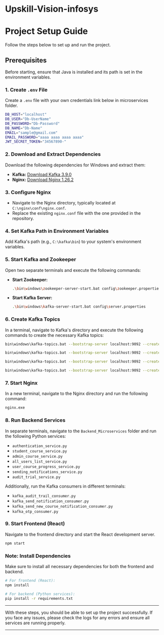 # Upskill-Vision-infosys
# Project Setup Guide

Follow the steps below to set up and run the project.

## Prerequisites

Before starting, ensure that Java is installed and its path is set in the environment variables.

### 1. Create `.env` File

Create a `.env` file with your own credentials link below in microservices folder.

```bash
DB_HOST="localhost"
DB_USER="Db-UserName"
DB_PASSWORD="Db-Password"
DB_NAME="Db-Name"
EMAIL="sample@gmail.com"
EMAIL_PASSWORD="aaaa aaaa aaaa aaaa"
JWT_SECRET_TOKEN="34567890-"
```

### 2. Download and Extract Dependencies

Download the following dependencies for Windows and extract them:

- **Kafka:** [Download Kafka 3.9.0](https://dlcdn.apache.org/kafka/3.9.0/kafka_2.13-3.9.0.tgz)
- **Nginx:** [Download Nginx 1.26.2](https://nginx.org/download/nginx-1.26.2.zip)

### 3. Configure Nginx

- Navigate to the Nginx directory, typically located at `C:\nginx\conf\nginx.conf`.
- Replace the existing `nginx.conf` file with the one provided in the repository.

### 4. Set Kafka Path in Environment Variables

Add Kafka's path (e.g., `C:\kafka\bin`) to your system's environment variables.

### 5. Start Kafka and Zookeeper

Open two separate terminals and execute the following commands:

- **Start Zookeeper:**

  ```bash
  .\bin\windows\zookeeper-server-start.bat config\zookeeper.properties
  ```

- **Start Kafka Server:**
  ```bash
  .\bin\windows\kafka-server-start.bat config\server.properties
  ```

### 6. Create Kafka Topics

In a terminal, navigate to Kafka's directory and execute the following commands to create the necessary Kafka topics:

```bash
bin\windows\kafka-topics.bat --bootstrap-server localhost:9092 --create --topic sending_otp --partitions 1 --replication-factor 1

bin\windows\kafka-topics.bat --bootstrap-server localhost:9092 --create --topic send_notification --partitions 1 --replication-factor 1

bin\windows\kafka-topics.bat --bootstrap-server localhost:9092 --create --topic send_course_notification --partitions 1 --replication-factor 1

bin\windows\kafka-topics.bat --bootstrap-server localhost:9092 --create --topic audit_trail --partitions 1 --replication-factor 1
```

### 7. Start Nginx

In a new terminal, navigate to the Nginx directory and run the following command:

```bash
nginx.exe
```

### 8. Run Backend Services

In separate terminals, navigate to the `Backend_Microservices` folder and run the following Python services:

- `authentication_service.py`
- `student_course_service.py`
- `admin_course_service.py`
- `all_users_list_service.py`
- `user_course_progress_service.py`
- `sending_notifications_service.py`
- `audit_trial_service.py`

Additionally, run the Kafka consumers in different terminals:

- `kafka_audit_trail_consumer.py`
- `kafka_send_notification_consumer.py`
- `kafka_send_new_course_notification_consumer.py`
- `kafka_otp_consumer.py`

### 9. Start Frontend (React)

Navigate to the frontend directory and start the React development server.

```bash
npm start
```

### Note: Install Dependencies

Make sure to install all necessary dependencies for both the frontend and backend.

```bash
# For frontend (React):
npm install

# For backend (Python services):
pip install -r requirements.txt
```

---

With these steps, you should be able to set up the project successfully. If you face any issues, please check the logs for any errors and ensure all services are running properly.

---
